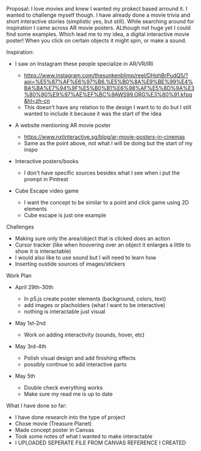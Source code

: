 Proposal: 
    I love movies and knew I wanted my prokect based arround it. I wanted to challenge myself though. I have already done a movie trivia and short interactive stories (simplistic yes, but still). While searching around for inspiration I came across AR movie posters. ALthough not huge yet I could find some examples. Which lead me to my idea, a digital interactive movie poster! When you click on certain objects it might spin, or make a sound. 

Inspiration:
- I saw on Instagram these people specialize in AR/VR/IRl
    - https://www.instagram.com/thesunkenblimp/reel/DHqhBrPudQ5/?api=%E5%87%AF%E6%97%B6.%E5%B0%8A%E9%BE%99%E4%BA%BA%E7%94%9F%E5%B0%B1%E6%98%AF%E5%8D%9A%E3%80%90%E9%97%AE%EF%BC%9AWS99.ORG%E3%80%91.kfpq&hl=zh-cn 
    - This doesn't have any relation to the design I want to to do but I still wanted to include it because it was the start of the idea

- A website mentioning AR movie poster
    - https://www.nxtinteractive.sg/blog/ar-movie-posters-in-cinemas 
    - Same as the point above, not what I will be doing but the start of my inspo

- Interactive posters/books
    - I don't have specific sources besides what I see when i put the prompt in Pintrest

- Cube Escape video game
    - I want the concept to be similar to a point and click game using 2D elements
    - Cube escape is just one example

Challenges
- Making sure only the area/object that is clicked does an action
- Cursor tracker (like when hoovering over an object it enlarges a little to show it is interactable)
- I would also like to use sound but I will need to learn how
- Inserting oustide sources of images/stickers

Work Plan
- April 29th-30th
    - In p5.js create poster elements (background, colors, text)
    - add images or placholders (what I want to be interactive)
    - nothing is interactable just visual

- May 1st-2nd
    - Work on adding interactivity (sounds, hover, etc)

- May 3rd-4th
    - Polish visual design and add finishing effects
    - possibly continue to add interactive parts

- May 5th
    - Double check everything works
    - Make sure my read me is up to date

What I have done so far:
- I have done research into the type of project 
- Chose movie (Treasure Planet)
- Made concept poster in Canvas
- Took some notes of what I wanted to make interactable 
- I UPLOADED SEPERATE FILE FROM CANVAS REFERENCE I CREATED